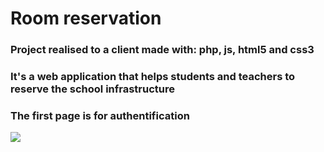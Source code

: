 # Room reservation
### Project realised to a client made with: php, js, html5 and css3
### It's a web application that helps students and teachers to reserve the school infrastructure
### The first page is for authentification
![](images/)
